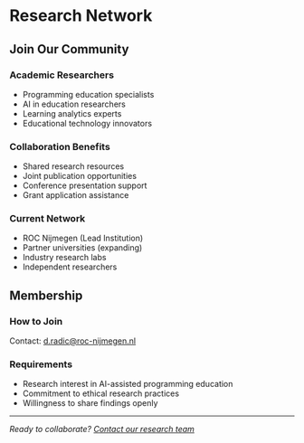 # Research Network

## Join Our Community

### Academic Researchers
- Programming education specialists
- AI in education researchers
- Learning analytics experts
- Educational technology innovators

### Collaboration Benefits
- Shared research resources
- Joint publication opportunities
- Conference presentation support
- Grant application assistance

### Current Network
- ROC Nijmegen (Lead Institution)
- Partner universities (expanding)
- Industry research labs
- Independent researchers

## Membership

### How to Join
Contact: d.radic@roc-nijmegen.nl

### Requirements
- Research interest in AI-assisted programming education
- Commitment to ethical research practices
- Willingness to share findings openly

---

*Ready to collaborate? [Contact our research team](/docs/researchers/collaboration)*